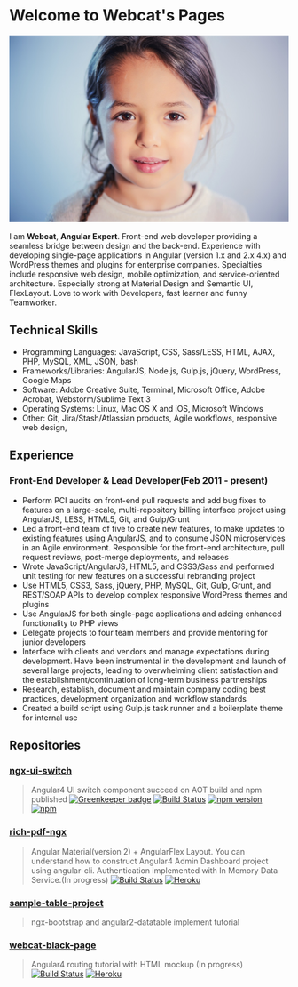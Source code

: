 # Welcome to Webcat's Pages

 ![Image](webcat_portrait.png)

I am **Webcat**, **Angular Expert**.
Front-end web developer providing a seamless bridge between design and the back-end. Experience with developing single-page applications in Angular (version 1.x and 2.x 4.x) and WordPress themes and plugins for enterprise companies. Specialties include responsive web design, mobile optimization, and service-oriented architecture.
Especially strong at Material Design and Semantic UI, FlexLayout.
Love to work with Developers, fast learner and funny Teamworker.


## Technical Skills

* Programming Languages: JavaScript, CSS, Sass/LESS, HTML, AJAX, PHP, MySQL, XML, JSON, bash
* Frameworks/Libraries: AngularJS, Node.js, Gulp.js, jQuery, WordPress, Google Maps
* Software: Adobe Creative Suite, Terminal, Microsoft Office, Adobe Acrobat, Webstorm/Sublime Text 3
* Operating Systems: Linux, Mac OS X and iOS, Microsoft Windows
* Other: Git, Jira/Stash/Atlassian products, Agile workflows, responsive web design,

## Experience

### Front-End Developer & Lead Developer(Feb 2011 - present)

* Perform PCI audits on front-end pull requests and add bug fixes to features on a large-scale, multi-repository billing interface project using AngularJS, LESS, HTML5, Git, and Gulp/Grunt
* Led a front-end team of five to create new features, to make updates to existing features using AngularJS, and to consume JSON microservices in an Agile environment. Responsible for the front-end architecture, pull request reviews, post-merge deployments, and releases
* Wrote JavaScript/AngularJS, HTML5, and CSS3/Sass and performed unit testing for new features on a successful rebranding project
* Use HTML5, CSS3, Sass, jQuery, PHP, MySQL, Git, Gulp, Grunt, and REST/SOAP APIs to develop complex responsive WordPress themes and plugins
* Use AngularJS for both single-page applications and adding enhanced functionality to PHP views
* Delegate projects to four team members and provide mentoring for junior developers
* Interface with clients and vendors and manage expectations during development. Have been instrumental in the development and launch of several large projects, leading to overwhelming client satisfaction and the establishment/continuation of long-term business partnerships
* Research, establish, document and maintain company coding best practices, development organization and workflow standards
* Created a build script using Gulp.js task runner and a boilerplate theme for internal use

## Repositories

### [ngx-ui-switch](https://github.com/webcat12345/ngx-ui-switch)
> Angular4 UI switch component succeed on AOT build and npm published
> [![Greenkeeper badge](https://badges.greenkeeper.io/webcat12345/ngx-ui-switch.svg)](https://greenkeeper.io/) [![Build Status](https://travis-ci.org/webcat12345/ngx-ui-switch.svg?branch=master)](https://travis-ci.org/webcat12345/ngx-ui-switch) [![npm version](https://badge.fury.io/js/ngx-ui-switch.svg)](https://badge.fury.io/js/ngx-ui-switch) [![npm](https://img.shields.io/npm/dm/localeval.svg)](https://www.npmjs.com/package/ngx-ui-switch)

### [rich-pdf-ngx](https://github.com/webcat12345/rich-pdf-ngx)
> Angular Material(version 2) + AngularFlex Layout. You can understand how to construct Angular4 Admin Dashboard project using angular-cli.
> Authentication implemented with In Memory Data Service.(In progress)
> [![Build Status](https://travis-ci.org/webcat12345/rich-pdf-ngx.svg?branch=master)](https://travis-ci.org/webcat12345/rich-pdf-ngx)  [![Heroku](https://heroku-badge.herokuapp.com/?app=heroku-badge&style=flat)](https://webblack.herokuapp.com/)

### [sample-table-project](https://github.com/webcat12345/sample-table-project)
> ngx-bootstrap and angular2-datatable implement tutorial

### [webcat-black-page](https://github.com/webcat12345/webcat-black-page)
> Angular4 routing tutorial with HTML mockup (In progress)
> [![Build Status](https://travis-ci.org/webcat12345/webcat-black-page.svg?branch=master)](https://travis-ci.org/webcat12345/webcat-black-page) [![Heroku](https://heroku-badge.herokuapp.com/?app=heroku-badge&style=flat)](https://webblack.herokuapp.com/)
